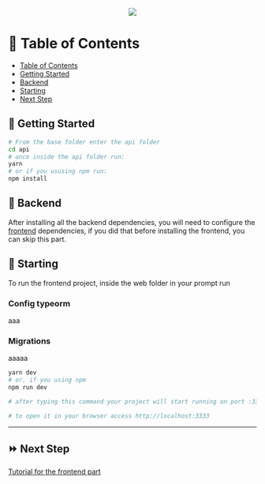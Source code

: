 <p align="center">
  <img src="https://i.imgur.com/JPOfn7Z.png" />
</p>

:bookmark_tabs: Table of Contents
================
<!-- ts -->
  - [Table of Contents](#bookmark_tabs-table-of-contents)
  - [Getting Started](#memo-getting-started)
  - [Backend](#key-backend)
  - [Starting](#hammer-starting)
  - [Next Step](#fast_forward-next-step)
<!-- te -->

## :memo: Getting Started

```bash
# From the base folder enter the api folder
cd api
# once inside the api folder run:
yarn
# or if you ususing npm run:
npm install
```

## :key: Backend

After installing all the backend dependencies, you will need to configure the [frontend](https://github.com/ylyra/coopers/tree/main/api#memo-getting-started) dependencies, if you did that before installing the frontend, you can skip this part.


## :hammer: Starting

To run the frontend project, inside the web folder in your prompt run

### Config typeorm

aaa

### Migrations

aaaaa

```bash
yarn dev
# or, if you using npm
npm run dev

# after typing this command your project will start running on port :3333

# to open it in your browser access http://localhost:3333
```

___

## :fast_forward: Next Step

[Tutorial for the frontend part](https://github.com/ylyra/coopers/tree/main/web#memo-getting-started)
